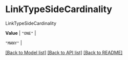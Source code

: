 # LinkTypeSideCardinality

LinkTypeSideCardinality

**Value** |
`"ONE"` |

`"MANY"` |



[[Back to Model list]](../../README.md#documentation-for-models) [[Back to API list]](../../README.md#documentation-for-api-endpoints) [[Back to README]](../../README.md)
